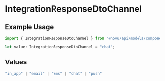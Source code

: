 # IntegrationResponseDtoChannel

## Example Usage

```typescript
import { IntegrationResponseDtoChannel } from "@novu/api/models/components";

let value: IntegrationResponseDtoChannel = "chat";
```

## Values

```typescript
"in_app" | "email" | "sms" | "chat" | "push"
```